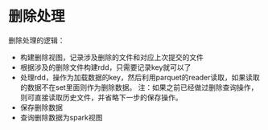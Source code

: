 # 删除处理

删除处理的逻辑：

* 构建删除视图，记录涉及删除的文件和对应上次提交的文件
* 根据涉及的删除文件构建rdd，只需要记录key就可以了
* 处理rdd，操作为加载数据的key，然后利用parquet的reader读取，如果读取的数据不在set里面则作为删除数据。
  注：如果之前已经做过删除查询操作，则可直接读取历史文件，并省略下一步的保存操作。
* 保存删除数据
* 查询删除数据为spark视图